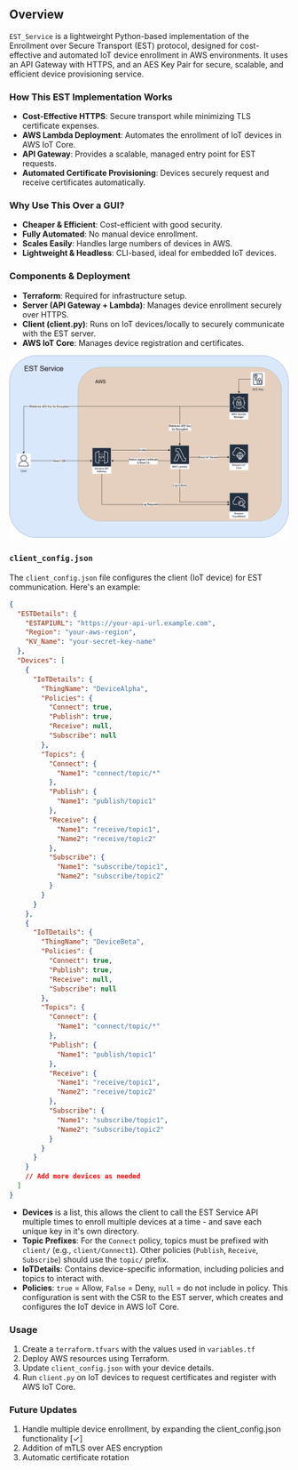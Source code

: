 ## Overview
`EST_Service` is a lightweirght Python-based implementation of the Enrollment over Secure Transport (EST) protocol, designed for cost-effective and automated IoT device enrollment in AWS environments. It uses an API Gateway with HTTPS, and an AES Key Pair for secure, scalable, and efficient device provisioning service.
### How This EST Implementation Works
- **Cost-Effective HTTPS**: Secure transport while minimizing TLS certificate expenses.
- **AWS Lambda Deployment**: Automates the enrollment of IoT devices in AWS IoT Core.
- **API Gateway**: Provides a scalable, managed entry point for EST requests.
- **Automated Certificate Provisioning**: Devices securely request and receive certificates automatically.
### Why Use This Over a GUI?
- **Cheaper & Efficient**: Cost-efficient with good security.
- **Fully Automated**: No manual device enrollment.
- **Scales Easily**: Handles large numbers of devices in AWS.
- **Lightweight & Headless**: CLI-based, ideal for embedded IoT devices.
### Components & Deployment
- **Terraform**: Required for infrastructure setup.
- **Server (API Gateway + Lambda)**: Manages device enrollment securely over HTTPS.
- **Client (client.py)**: Runs on IoT devices/locally to securely communicate with the EST server.
- **AWS IoT Core**: Manages device registration and certificates.

<img src="https://raw.githubusercontent.com/actuallypav/EST_Service/refs/heads/main/img/EST-certificate-enrollement.png" alt="Smiley Picture" width="1000"/>

### `client_config.json`
The `client_config.json` file configures the client (IoT device) for EST communication. Here's an example:
```json
{
  "ESTDetails": {
    "ESTAPIURL": "https://your-api-url.example.com",
    "Region": "your-aws-region",
    "KV_Name": "your-secret-key-name"
  },
  "Devices": [
    {
      "IoTDetails": {
        "ThingName": "DeviceAlpha",
        "Policies": {
          "Connect": true,
          "Publish": true,
          "Receive": null,
          "Subscribe": null
        },
        "Topics": {
          "Connect": {
            "Name1": "connect/topic/*"
          },
          "Publish": {
            "Name1": "publish/topic1"
          },
          "Receive": {
            "Name1": "receive/topic1",
            "Name2": "receive/topic2"
          },
          "Subscribe": {
            "Name1": "subscribe/topic1",
            "Name2": "subscribe/topic2"
          }
        }
      }
    },
    {
      "IoTDetails": {
        "ThingName": "DeviceBeta",
        "Policies": {
          "Connect": true,
          "Publish": true,
          "Receive": null,
          "Subscribe": null
        },
        "Topics": {
          "Connect": {
            "Name1": "connect/topic/*"
          },
          "Publish": {
            "Name1": "publish/topic1"
          },
          "Receive": {
            "Name1": "receive/topic1",
            "Name2": "receive/topic2"
          },
          "Subscribe": {
            "Name1": "subscribe/topic1",
            "Name2": "subscribe/topic2"
          }
        }
      }
    }
    // Add more devices as needed
  ]
}
```
- **Devices** is a list, this allows the client to call the EST Service API multiple times to enroll multiple devices at a time - and save each unique key in it's own directory.
- **Topic Prefixes**: For the `Connect` policy, topics must be prefixed with `client/` (e.g., `client/Connect1`). Other policies (`Publish`, `Receive`, `Subscribe`) should use the `topic/` prefix.
- **IoTDetails**: Contains device-specific information, including policies and topics to interact with.
- **Policies**: `true` = Allow, `False` = Deny, `null` = do not include in policy.
This configuration is sent with the CSR to the EST server, which creates and configures the IoT device in AWS IoT Core.
### Usage
1. Create a `terraform.tfvars` with the values used in `variables.tf`
2. Deploy AWS resources using Terraform.
3. Update `client_config.json` with your device details.
4. Run `client.py` on IoT devices to request certificates and register with AWS IoT Core.
### Future Updates
1. Handle multiple device enrollment, by expanding the client_config.json functionality [✓]
3. Addition of mTLS over AES encryption
4. Automatic certificate rotation
